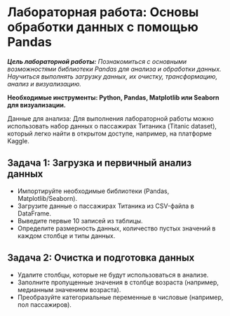 # Лабораторная работа: Основы обработки данных с помощью Pandas
*__Цель лабораторной работы:__ Познакомиться с основными возможностями библиотеки Pandas для анализа и обработки данных. Научиться выполнять загрузку данных, их очистку, трансформацию, анализ и визуализацию.*

__Необходимые инструменты: Python, Pandas, Matplotlib или Seaborn для визуализации.__

Данные для анализа: Для выполнения лабораторной работы можно использовать набор данных о пассажирах Титаника (Titanic dataset), который легко найти в открытом доступе, например, на платформе Kaggle.

## Задача 1: Загрузка и первичный анализ данных
 - Импортируйте необходимые библиотеки (Pandas, Matplotlib/Seaborn).
 - Загрузите данные о пассажирах Титаника из CSV-файла в DataFrame.
 - Выведите первые 10 записей из таблицы.
 - Определите размерность данных, количество пустых значений в каждом столбце и типы данных.

## Задача 2: Очистка и подготовка данных
 - Удалите столбцы, которые не будут использоваться в анализе.
 - Заполните пропущенные значения в столбце возраста (например, медианным значением возраста).
 - Преобразуйте категориальные переменные в числовые (например, пол пассажиров).
